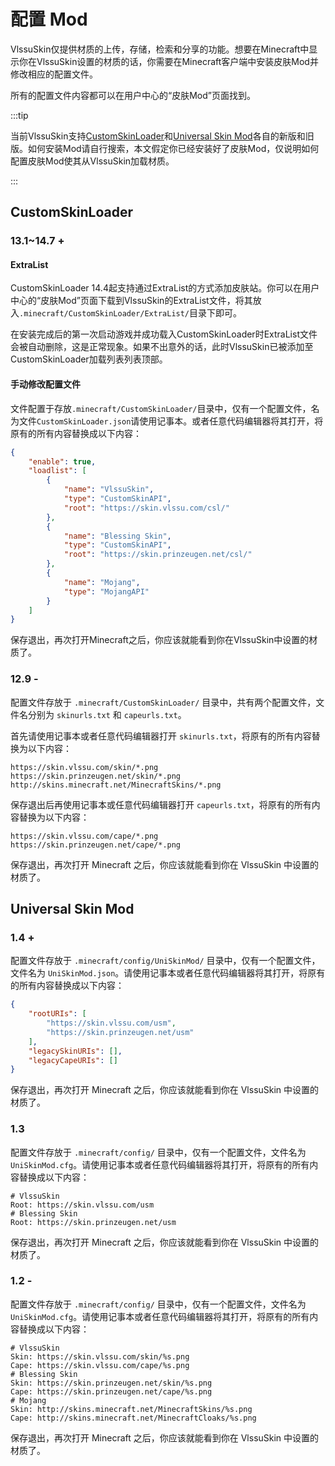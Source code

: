 # 配置 Mod

VlssuSkin仅提供材质的上传，存储，检索和分享的功能。想要在Minecraft中显示你在VlssuSkin设置的材质的话，你需要在Minecraft客户端中安装皮肤Mod并修改相应的配置文件。

所有的配置文件内容都可以在用户中心的“皮肤Mod”页面找到。

:::tip

当前VlssuSkin支持[CustomSkinLoader](https://www.mcbbs.net/thread-269807-1-1.html)和[Universal Skin Mod](https://www.mcbbs.net/thread-358932-1-4.html)各自的新版和旧版。如何安装Mod请自行搜索，本文假定你已经安装好了皮肤Mod，仅说明如何配置皮肤Mod使其从VlssuSkin加载材质。

:::

## CustomSkinLoader

### 13.1~14.7 +

#### ExtraList

CustomSkinLoader 14.4起支持通过ExtraList的方式添加皮肤站。你可以在用户中心的“皮肤Mod”页面下载到VlssuSkin的ExtraList文件，将其放入`.minecraft/CustomSkinLoader/ExtraList/`目录下即可。

在安装完成后的第一次启动游戏并成功载入CustomSkinLoader时ExtraList文件会被自动删除，这是正常现象。如果不出意外的话，此时VlssuSkin已被添加至CustomSkinLoader加载列表列表顶部。

#### 手动修改配置文件

文件配置于存放`.minecraft/CustomSkinLoader/`目录中，仅有一个配置文件，名为文件`CustomSkinLoader.json`请使用记事本。或者任意代码编辑器将其打开，将原有的所有内容替换成以下内容：

```json
{
    "enable": true,
    "loadlist": [
        {
            "name": "VlssuSkin",
            "type": "CustomSkinAPI",
            "root": "https://skin.vlssu.com/csl/"
        },
        {
            "name": "Blessing Skin",
            "type": "CustomSkinAPI",
            "root": "https://skin.prinzeugen.net/csl/"
        },
        {
            "name": "Mojang",
            "type": "MojangAPI"
        }
    ]
}
```
保存退出，再次打开Minecraft之后，你应该就能看到你在VlssuSkin中设置的材质了。

### 12.9 -

配置文件存放于 `.minecraft/CustomSkinLoader/` 目录中，共有两个配置文件，文件名分别为 `skinurls.txt` 和 `capeurls.txt`。

首先请使用记事本或者任意代码编辑器打开 `skinurls.txt`，将原有的所有内容替换为以下内容：

```
https://skin.vlssu.com/skin/*.png
https://skin.prinzeugen.net/skin/*.png
http://skins.minecraft.net/MinecraftSkins/*.png
```

保存退出后再使用记事本或任意代码编辑器打开 `capeurls.txt`，将原有的所有内容替换为以下内容：

```
https://skin.vlssu.com/cape/*.png
https://skin.prinzeugen.net/cape/*.png
```

保存退出，再次打开 Minecraft 之后，你应该就能看到你在 VlssuSkin 中设置的材质了。

## Universal Skin Mod

### 1.4 +

配置文件存放于 `.minecraft/config/UniSkinMod/` 目录中，仅有一个配置文件，文件名为 `UniSkinMod.json`。请使用记事本或者任意代码编辑器将其打开，将原有的所有内容替换成以下内容：

```json
{
    "rootURIs": [
        "https://skin.vlssu.com/usm",
        "https://skin.prinzeugen.net/usm"
    ],
    "legacySkinURIs": [],
    "legacyCapeURIs": []
}
```

保存退出，再次打开 Minecraft 之后，你应该就能看到你在 VlssuSkin 中设置的材质了。

### 1.3

配置文件存放于 `.minecraft/config/` 目录中，仅有一个配置文件，文件名为 `UniSkinMod.cfg`。请使用记事本或者任意代码编辑器将其打开，将原有的所有内容替换成以下内容：

```
# VlssuSkin
Root: https://skin.vlssu.com/usm
# Blessing Skin
Root: https://skin.prinzeugen.net/usm
```

保存退出，再次打开 Minecraft 之后，你应该就能看到你在 VlssuSkin 中设置的材质了。

### 1.2 -

配置文件存放于 `.minecraft/config/` 目录中，仅有一个配置文件，文件名为 `UniSkinMod.cfg`。请使用记事本或者任意代码编辑器将其打开，将原有的所有内容替换成以下内容：

```
# VlssuSkin
Skin: https://skin.vlssu.com/skin/%s.png
Cape: https://skin.vlssu.com/cape/%s.png
# Blessing Skin
Skin: https://skin.prinzeugen.net/skin/%s.png
Cape: https://skin.prinzeugen.net/cape/%s.png
# Mojang
Skin: http://skins.minecraft.net/MinecraftSkins/%s.png
Cape: http://skins.minecraft.net/MinecraftCloaks/%s.png
```

保存退出，再次打开 Minecraft 之后，你应该就能看到你在 VlssuSkin 中设置的材质了。